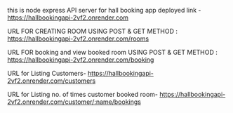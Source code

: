this is node express API server for hall booking app deployed link -https://hallbookingapi-2vf2.onrender.com

URL FOR CREATING ROOM USING POST & GET METHOD : https://hallbookingapi-2vf2.onrender.com/rooms


URL FOR booking and view booked room USING POST & GET METHOD : https://hallbookingapi-2vf2.onrender.com/booking

URL for Listing Customers-
https://hallbookingapi-2vf2.onrender.com/customers

URL for Listing no. of times customer booked room-
https://hallbookingapi-2vf2.onrender.com/customer/:name/bookings
